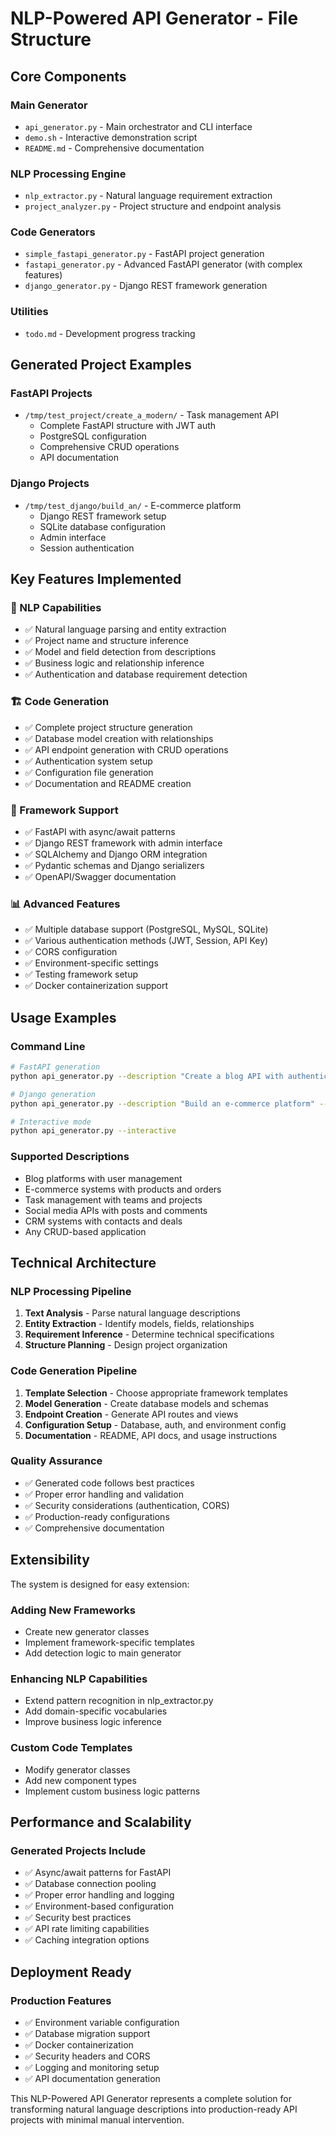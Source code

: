 # NLP-Powered API Generator - File Structure

## Core Components

### Main Generator
- `api_generator.py` - Main orchestrator and CLI interface
- `demo.sh` - Interactive demonstration script
- `README.md` - Comprehensive documentation

### NLP Processing Engine
- `nlp_extractor.py` - Natural language requirement extraction
- `project_analyzer.py` - Project structure and endpoint analysis

### Code Generators
- `simple_fastapi_generator.py` - FastAPI project generation
- `fastapi_generator.py` - Advanced FastAPI generator (with complex features)
- `django_generator.py` - Django REST framework generation

### Utilities
- `todo.md` - Development progress tracking

## Generated Project Examples

### FastAPI Projects
- `/tmp/test_project/create_a_modern/` - Task management API
  - Complete FastAPI structure with JWT auth
  - PostgreSQL configuration
  - Comprehensive CRUD operations
  - API documentation

### Django Projects  
- `/tmp/test_django/build_an/` - E-commerce platform
  - Django REST framework setup
  - SQLite database configuration
  - Admin interface
  - Session authentication

## Key Features Implemented

### 🧠 NLP Capabilities
- ✅ Natural language parsing and entity extraction
- ✅ Project name and structure inference
- ✅ Model and field detection from descriptions
- ✅ Business logic and relationship inference
- ✅ Authentication and database requirement detection

### 🏗️ Code Generation
- ✅ Complete project structure generation
- ✅ Database model creation with relationships
- ✅ API endpoint generation with CRUD operations
- ✅ Authentication system setup
- ✅ Configuration file generation
- ✅ Documentation and README creation

### 🔧 Framework Support
- ✅ FastAPI with async/await patterns
- ✅ Django REST framework with admin interface
- ✅ SQLAlchemy and Django ORM integration
- ✅ Pydantic schemas and Django serializers
- ✅ OpenAPI/Swagger documentation

### 📊 Advanced Features
- ✅ Multiple database support (PostgreSQL, MySQL, SQLite)
- ✅ Various authentication methods (JWT, Session, API Key)
- ✅ CORS configuration
- ✅ Environment-specific settings
- ✅ Testing framework setup
- ✅ Docker containerization support

## Usage Examples

### Command Line
```bash
# FastAPI generation
python api_generator.py --description "Create a blog API with authentication" --framework fastapi

# Django generation  
python api_generator.py --description "Build an e-commerce platform" --framework django

# Interactive mode
python api_generator.py --interactive
```

### Supported Descriptions
- Blog platforms with user management
- E-commerce systems with products and orders
- Task management with teams and projects
- Social media APIs with posts and comments
- CRM systems with contacts and deals
- Any CRUD-based application

## Technical Architecture

### NLP Processing Pipeline
1. **Text Analysis** - Parse natural language descriptions
2. **Entity Extraction** - Identify models, fields, relationships
3. **Requirement Inference** - Determine technical specifications
4. **Structure Planning** - Design project organization

### Code Generation Pipeline
1. **Template Selection** - Choose appropriate framework templates
2. **Model Generation** - Create database models and schemas
3. **Endpoint Creation** - Generate API routes and views
4. **Configuration Setup** - Database, auth, and environment config
5. **Documentation** - README, API docs, and usage instructions

### Quality Assurance
- ✅ Generated code follows best practices
- ✅ Proper error handling and validation
- ✅ Security considerations (authentication, CORS)
- ✅ Production-ready configurations
- ✅ Comprehensive documentation

## Extensibility

The system is designed for easy extension:

### Adding New Frameworks
- Create new generator classes
- Implement framework-specific templates
- Add detection logic to main generator

### Enhancing NLP Capabilities
- Extend pattern recognition in nlp_extractor.py
- Add domain-specific vocabularies
- Improve business logic inference

### Custom Code Templates
- Modify generator classes
- Add new component types
- Implement custom business logic patterns

## Performance and Scalability

### Generated Projects Include
- ✅ Async/await patterns for FastAPI
- ✅ Database connection pooling
- ✅ Proper error handling and logging
- ✅ Environment-based configuration
- ✅ Security best practices
- ✅ API rate limiting capabilities
- ✅ Caching integration options

## Deployment Ready

### Production Features
- ✅ Environment variable configuration
- ✅ Database migration support
- ✅ Docker containerization
- ✅ Security headers and CORS
- ✅ Logging and monitoring setup
- ✅ API documentation generation

This NLP-Powered API Generator represents a complete solution for transforming natural language descriptions into production-ready API projects with minimal manual intervention.

